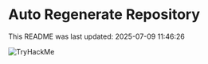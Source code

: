 # Auto Regenerate Repository

This README was last updated: 2025-07-09 11:46:26

 ![TryHackMe](https://tryhackme.com/badge/533634)